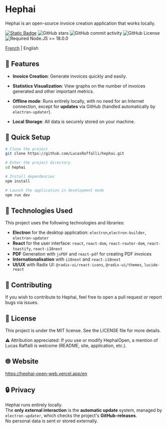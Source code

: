 # Hephai
Hephai is an open-source invoice creation application that works locally.

[![Static Badge](https://img.shields.io/badge/EVR-Template-blue)](https://github.com/electron-vite/electron-vite-react)
![GitHub stars](https://img.shields.io/github/stars/LucasRaffalli/hephai?color)
![GitHub commit activity](https://img.shields.io/github/commit-activity/t/LucasRaffalli/hephai)
![GitHub License](https://img.shields.io/github/license/LucasRaffalli/hephai)
![Required Node.JS >= 18.0.0](https://img.shields.io/static/v1?label=node&message=>=18.0.0&logo=node.js&color=3f893e)


[French](README.fr.md) | English


## 🚀 Features

- **Invoice Creation**: Generate invoices quickly and easily.

- **Statistics Visualization**: View graphs on the number of invoices generated and other important metrics.

- **Offline mode**: Runs entirely locally, with no need for an Internet connection, except for **updates** via GitHub (handled automatically by `electron-updater`).

- **Local Storage**: All data is securely stored on your machine.


## 🛫 Quick Setup

```sh
# Clone the project
git clone https://github.com/LucasRaffalli/hephai.git

# Enter the project directory
cd hephai

# Install dependencies
npm install

# Launch the application in development mode
npm run dev
```

## 🧰 Technologies Used
This project uses the following technologies and libraries:
- **Electron**  for the desktop application: `electron`,`electron-builder`, `electron-updater`
- **React** for the user interface: `react`, `react-dom`, `react-router-dom`, `react-toastify`, `react-i18next`
- **PDF** Generation with `jsPDF` and `react-pdf` for creating PDF invoices
- **Internationalisation** with  `i18next` and `react-i18next`
- **UI/UX** with Radix UI: `@radix-ui/react-icons`, `@radix-ui/themes`, `lucide-react`

## 🤝 Contributing
If you wish to contribute to Hephai, feel free to open a pull request or report bugs via issues.

## 📄 License
This project is under the MIT license. See the LICENSE file for more details.

⚠️ Attribution appreciated:
If you use or modify HephaiOpen, a mention of Lucas Raffalli is welcome (README, site, application, etc.).

## 🌐 Website

https://hephai-open-web.vercel.app/en

## 🔒 Privacy
Hephai runs entirely locally.  
The **only external interaction** is the **automatic update** system, managed by `electron-updater`, which checks the project's **GitHub-releases**.  
No personal data is sent or stored externally.
